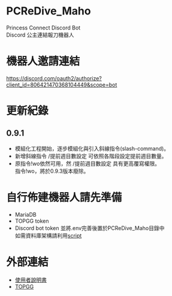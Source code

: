 # PCReDive_Maho
Princess Connect Discord Bot  
Discord 公主連結報刀機器人

# 機器人邀請連結
https://discord.com/oauth2/authorize?client_id=806421470368104449&scope=bot


# 更新紀錄
## 0.9.1 
- 模組化工程開始，逐步模組化與引入斜線指令(slash-command)。
- 新增斜線指令 /提前週目數設定 可依照各階段設定提前週目數量。
- 原指令!wo依然可用，然 /提前週目數設定 具有更高覆寫權限。  
  指令!wo，將於0.9.3版本廢除。


# 自行佈建機器人請先準備
- MariaDB
- TOPGG token
- Discord bot token
並將.env完善後置於PCReDive_Maho目錄中  
如需資料庫架構請利用[script](https://github.com/dkalke/PCReDive_Maho/blob/9f609367341f8e8b3edda1c375be4c6298fcb112/init/priceseDB.sql)


# 外部連結
- [使用者說明書](https://hackmd.io/7xSl9FBESkqW20sAv0SHPA)  
- [TOPGG](https://top.gg/bot/806421470368104449)

